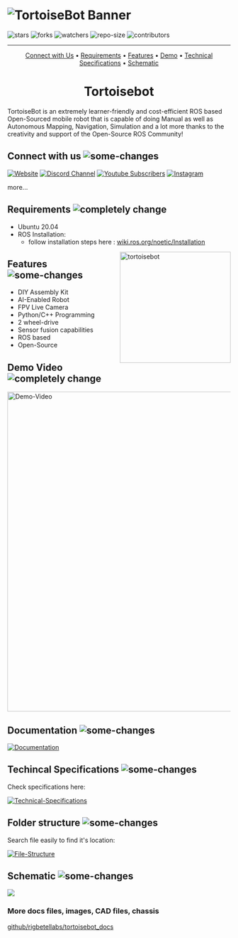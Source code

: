 # ![TortoiseBot Banner](https://github.com/rigbetellabs/tortoisebot_docs/raw/master/imgs/packaging/pack_front.png)

![stars](https://img.shields.io/github/stars/rigbetellabs/tortoisebot?style=for-the-badge)
![forks](https://img.shields.io/github/forks/rigbetellabs/tortoisebot?style=for-the-badge)
![watchers](https://img.shields.io/github/watchers/rigbetellabs/tortoisebot?style=for-the-badge)
![repo-size](https://img.shields.io/github/repo-size/rigbetellabs/tortoisebot?style=for-the-badge)
![contributors](https://img.shields.io/github/contributors/rigbetellabs/tortoisebot?style=for-the-badge)
<!-- ![](https://img.shields.io/github/last-commit/rigbetellabs/tortoisebot?style=for-the-badge) -->
<!-- ![](https://img.shields.io/tokei/lines/github/rigbetellabs/tortoisebot?label=Total%20Lines%20of%20Code&style=for-the-badge) -->

---

<p align="center"><a href="#connect-with-us-">Connect with Us</a> • <a href="#requirements-">Requirements</a> • <a href="#features-">Features</a> • <a href="#demo-video-">Demo</a> • <a href="#techincal-specifications-">Technical Specifications</a> • <a href="#schematic-">Schematic</a></p>

<h1 style="text-align:center">Tortoisebot</h1>

TortoiseBot is an extremely learner-friendly and cost-efficient ROS based Open-Sourced mobile robot that is capable of doing Manual as well as Autonomous Mapping, Navigation, Simulation and a lot more thanks to the creativity and support of the Open-Source ROS Community!

## Connect with us ![some-changes](https://img.shields.io/badge/some_changes-yellow)

<a href="https://rigbetellabs.com/">![Website](https://img.shields.io/website?down_color=lightgrey&down_message=offline&label=Rigbetellabs%20Website&style=for-the-badge&up_color=green&up_message=online&url=https%3A%2F%2Frigbetellabs.com%2F)</a>
<a href="https://rigbetellabs.com/discord">![Discord Channel](https://img.shields.io/discord/890669104330063903?logo=Discord&style=for-the-badge)</a>
<a href="https://www.youtube.com/channel/UCfIX89y8OvDIbEFZAAciHEA">![Youtube Subscribers](https://img.shields.io/youtube/channel/subscribers/UCfIX89y8OvDIbEFZAAciHEA?label=YT%20Subscribers&style=for-the-badge)</a>
<a href="https://www.instagram.com/rigbetellabs/">![Instagram](https://img.shields.io/badge/Follow_on-Instagram-pink?style=for-the-badge&logo=appveyor?label=Instagram)</a>

more...

## Requirements ![completely change](https://img.shields.io/badge/change-red)

- Ubuntu 20.04
- ROS Installation:
  - follow installation steps here : [wiki.ros.org/noetic/Installation](https://wiki.ros.org/noetic/Installation/Ubuntu)

<img align="right" width="250px" src="https://rigbetellabs.com/wp-content/uploads/2021/07/tortoisebot_actual-v25-1.png" alt="tortoisebot"/>

## Features ![some-changes](https://img.shields.io/badge/some_changes-yellow)

- DIY Assembly Kit
- AI-Enabled Robot
- FPV Live Camera
- Python/C++ Programming
- 2 wheel-drive
- Sensor fusion capabilities
- ROS based
- Open-Source

## Demo Video ![completely change](https://img.shields.io/badge/change-red)

<!-- ![Demo-video](https://github.com/rigbetellabs/tortoisebot_docs/blob/master/imgs/tortoiseBot_demo/013.png) -->
<img src="https://github.com/rigbetellabs/tortoisebot_docs/blob/master/imgs/tortoiseBot_demo/013.png" alt="Demo-Video" width="720px"/>

## Documentation ![some-changes](https://img.shields.io/badge/some_changes-yellow)

<a href="https://github.com/rigbetellabs/tortoisebot/wiki">![Documentation](https://img.shields.io/badge/Wiki-Documentaion-green?style=for-the-badge&logo=appveyor?label)</a>

## Techincal Specifications ![some-changes](https://img.shields.io/badge/some_changes-yellow)

Check specifications here:

<a href="https://github.com/rigbetellabs/tortoisebot_docs/blob/master/TortoiseBot%20Spec%20Sheet.pdf">![Technical-Specifications](https://img.shields.io/badge/docs_file-techical_specifications-blue?style=for-the-badge&logo=appveyor?label)</a>

## Folder structure ![some-changes](https://img.shields.io/badge/some_changes-yellow)

Search file easily to find it's location:

<a href="https://github.com/MrinalKarmokar/readme/blob/main/file_structure.md">![File-Structure](https://img.shields.io/badge/docs_file-file_structure-blue?style=for-the-badge&logo=appveyor?label)</a>

## Schematic ![some-changes](https://img.shields.io/badge/some_changes-yellow)

<a href="https://github.com/rigbetellabs/tortoisebot_docs/blob/master/schematics/ttbotprint.png">![](https://img.shields.io/badge/docs_file-schematic-blue?style=for-the-badge&logo=appveyor?label)</a>

### More docs files, images, CAD files, chassis

[github/rigbetellabs/tortoisebot_docs](https://github.com/rigbetellabs/tortoisebot_docs)
